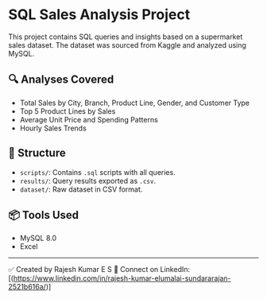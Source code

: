 # SQL Sales Analysis Project

This project contains SQL queries and insights based on a supermarket sales dataset. The dataset was sourced from Kaggle and analyzed using MySQL.

## 🔍 Analyses Covered

- Total Sales by City, Branch, Product Line, Gender, and Customer Type
- Top 5 Product Lines by Sales
- Average Unit Price and Spending Patterns
- Hourly Sales Trends

## 📁 Structure

- `scripts/`: Contains `.sql` scripts with all queries.
- `results/`: Query results exported as `.csv`.
- `dataset/`: Raw dataset in CSV format.

## 📦 Tools Used

- MySQL 8.0
- Excel

---

✅ Created by Rajesh Kumar E S
📧 Connect on LinkedIn: [(https://www.linkedin.com/in/rajesh-kumar-elumalai-sundararajan-2521b616a/)]
